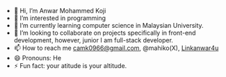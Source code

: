 - 👋 Hi, I’m Anwar Mohammed Koji
- 👀 I’m interested in programming
- 🌱 I’m currently learning computer science in Malaysian University.
- 💞️ I’m looking to collaborate on projects specifically in front-end development, however, junior I am full-stack developer.
- 📫 How to reach me camk0966@gmail.com, @mahiko(X), [Linkanwar4u](https://www.linkedin.com/in/anwarkoji4u/)
- 😄 Pronouns: He
- ⚡ Fun fact: your atitude is your altitude.

<!---
Mahiamk/Mahiamk is a ✨ special ✨ repository because its `README.md` (this file) appears on your GitHub profile.
You can click the Preview link to take a look at your changes.
--->
